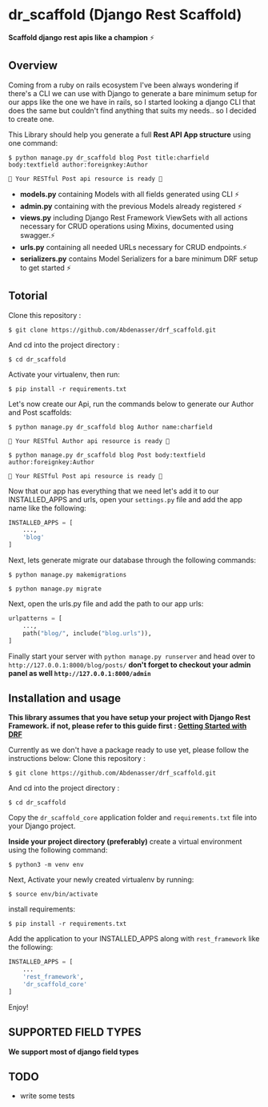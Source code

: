 # dr_scaffold (Django Rest Scaffold)

**Scaffold django rest apis like a champion** ⚡

## Overview

Coming from a ruby on rails ecosystem I've been always wondering if there's a CLI we can use with Django to generate a bare minimum setup for our apps like the one we have in rails, so I started looking a django CLI that does the same but couldn't find anything that suits my needs.. so I decided to create one.

This Library should help you generate a full **Rest API App structure** using one command:

```console
$ python manage.py dr_scaffold blog Post title:charfield body:textfield author:foreignkey:Author

🎉 Your RESTful Post api resource is ready 🎉
```

- **models.py** containing Models with all fields generated using CLI ⚡
- **admin.py** containing with the previous Models already registered ⚡
- **views.py** including Django Rest Framework ViewSets with all actions necessary for CRUD operations using Mixins, documented using swagger.⚡
- **urls.py** containing all needed URLs necessary for CRUD endpoints.⚡
- **serializers.py** contains Model Serializers for a bare minimum DRF setup to get started ⚡

## Totorial

Clone this repository :

```console
$ git clone https://github.com/Abdenasser/drf_scaffold.git
```

And cd into the project directory :

```console
$ cd dr_scaffold
```

Activate your virtualenv, then run:

```console
$ pip install -r requirements.txt
```

Let's now create our Api, run the commands below to generate our Author and Post scaffolds:

```console
$ python manage.py dr_scaffold blog Author name:charfield

🎉 Your RESTful Author api resource is ready 🎉
```

```console
$ python manage.py dr_scaffold blog Post body:textfield author:foreignkey:Author

🎉 Your RESTful Post api resource is ready 🎉
```

Now that our app has everything that we need let's add it to our INSTALLED_APPS and urls, open your `settings.py` file and add the app name like the following:

```python
INSTALLED_APPS = [
    ...,
    'blog'
]
```

Next, lets generate migrate our database through the following commands:

```console
$ python manage.py makemigrations
```

```console
$ python manage.py migrate
```

Next, open the urls.py file and add the path to our app urls:

```python
urlpatterns = [
    ...,
    path("blog/", include("blog.urls")),
]
```

Finally start your server with `python manage.py runserver` and head over to `http://127.0.0.1:8000/blog/posts/`
**don't forget to checkout your admin panel as well `http://127.0.0.1:8000/admin`**

## Installation and usage

**This library assumes that you have setup your project with Django Rest Framework. if not, please refer to this guide first : [Getting Started with DRF](https://www.django-rest-framework.org/#installation)**

Currently as we don't have a package ready to use yet, please follow the instructions below:
Clone this repository :

```console
$ git clone https://github.com/Abdenasser/drf_scaffold.git
```

And cd into the project directory :

```console
$ cd dr_scaffold
```

Copy the `dr_scaffold_core` application folder and `requirements.txt` file into your Django project.

**Inside your project directory (preferably)** create a virtual environment using the following command:

```console
$ python3 -m venv env
```

Next, Activate your newly created virtualenv by running:

```console
$ source env/bin/activate
```

install requirements:

```console
$ pip install -r requirements.txt
```

Add the application to your INSTALLED_APPS along with `rest_framework` like the following:

```python
INSTALLED_APPS = [
    ...
    'rest_framework',
    'dr_scaffold_core'
]
```

Enjoy!

## SUPPORTED FIELD TYPES

**We support most of django field types**

## TODO

- write some tests
